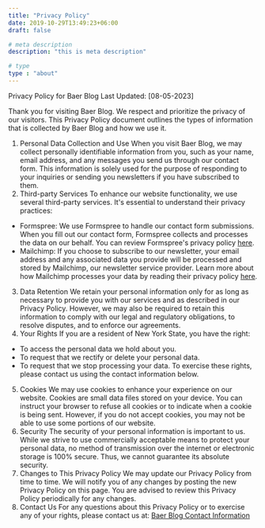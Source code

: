 ```yaml
---
title: "Privacy Policy"
date: 2019-10-29T13:49:23+06:00
draft: false

# meta description
description: "this is meta description"

# type
type : "about"
---
```


Privacy Policy for Baer Blog
Last Updated: [08-05-2023]

Thank you for visiting Baer Blog. We respect and prioritize the privacy of our visitors. This Privacy Policy document outlines the types of information that is collected by Baer Blog and how we use it.
1. Personal Data Collection and Use
When you visit Baer Blog, we may collect personally identifiable information from you, such as your name, email address, and any messages you send us through our contact form. This information is solely used for the purpose of responding to your inquiries or sending you newsletters if you have subscribed to them.
2. Third-party Services
To enhance our website functionality, we use several third-party services. It's essential to understand their privacy practices:
* Formspree: We use Formspree to handle our contact form submissions. When you fill out our contact form, Formspree collects and processes the data on our behalf. You can review Formspree's privacy policy [here](https://formspree.io/legal/privacy-policy/).
* Mailchimp: If you choose to subscribe to our newsletter, your email address and any associated data you provide will be processed and stored by Mailchimp, our newsletter service provider. Learn more about how Mailchimp processes your data by reading their privacy policy [here](https://mailchimp.com/legal/privacy/).
3. Data Retention
We retain your personal information only for as long as necessary to provide you with our services and as described in our Privacy Policy. However, we may also be required to retain this information to comply with our legal and regulatory obligations, to resolve disputes, and to enforce our agreements.
4. Your Rights
If you are a resident of New York State, you have the right:
* To access the personal data we hold about you.
* To request that we rectify or delete your personal data.
* To request that we stop processing your data.
To exercise these rights, please contact us using the contact information below.
5. Cookies
We may use cookies to enhance your experience on our website. Cookies are small data files stored on your device. You can instruct your browser to refuse all cookies or to indicate when a cookie is being sent. However, if you do not accept cookies, you may not be able to use some portions of our website.
6. Security
The security of your personal information is important to us. While we strive to use commercially acceptable means to protect your personal data, no method of transmission over the internet or electronic storage is 100% secure. Thus, we cannot guarantee its absolute security.
7. Changes to This Privacy Policy
We may update our Privacy Policy from time to time. We will notify you of any changes by posting the new Privacy Policy on this page. You are advised to review this Privacy Policy periodically for any changes.
8. Contact Us
For any questions about this Privacy Policy or to exercise any of your rights, please contact us at:
[Baer Blog Contact Information](/contact/)
